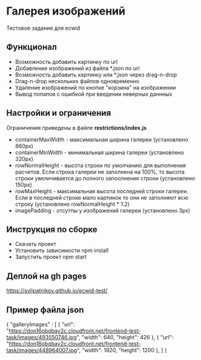 # Галерея изображений

Тестовое задание для ecwid

## Функционал

- Возможность добавить картинку по url
- Добавление изображений из файла \*.json по url
- Возможность добавить картинку или \*.json через drag-n-drop
- Drag-n-drop нескольких файлов одновременно
- Удаление изображений по кнопке "корзина" на изображении
- Вывод попапов с ошибкой при введении неверных даннных

## Настройки и ограничения

Ограничения приведены в файле **restrictions/index.js**

- containerMaxWidth - максимальная ширина галереи (установлено 860px)
- containerMinWidth - минимальная ширина галереи (установлено 320px)
- rowNormalHeight - высота строки по умолчанию для выполнения расчетов. Если строка галереи не заполнена на 100%, то высота строки увеличивается до полного запоолнения строки (установлено 150px)
- rowMaxHeight - максимальная высота последней строки галереи. Если в последней строке мало картинок то они не заполняют всю строку (установлено rowNormalHeight \* 1.2)
- imagePadding - отсутпы у изображений галереи (установлено 3px)

## Инструкция по сборке

- Скачать проект
- Установить зависимости npm install
- Запустить проект npm start

## Деплой на gh pages

https://svlipatnikov.github.io/ecwid-test/

## Пример файла json

{
	"galleryImages" : [
		{
			"url": "https://don16obqbay2c.cloudfront.net/frontend-test-task/images/493550746.jpg",
			"width": 640,
			"height": 426
		},
		{
			"url": "https://don16obqbay2c.cloudfront.net/frontend-test-task/images/448964007.jpg",
			"width": 1920,
			"height": 1200
		},
	]
}

